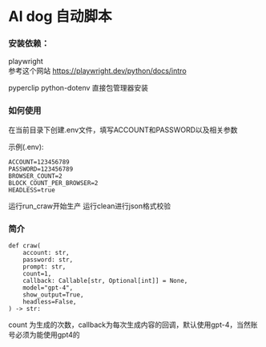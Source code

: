# AI dog 自动脚本

### 安装依赖：

playwright  
参考这个网站
https://playwright.dev/python/docs/intro

pyperclip
python-dotenv
直接包管理器安装


### 如何使用
在当前目录下创建.env文件，填写ACCOUNT和PASSWORD以及相关参数

示例(.env):
```
ACCOUNT=123456789
PASSWORD=123456789
BROWSER_COUNT=2
BLOCK_COUNT_PER_BROWSER=2
HEADLESS=true

```

运行run_craw开始生产
运行clean进行json格式校验

### 简介

```
def craw(
    account: str,
    password: str,
    prompt: str,
    count=1,
    callback: Callable[str, Optional[int]] = None,
    model="gpt-4",
    show_output=True,
    headless=False,
) -> str:
```

count 为生成的次数，callback为每次生成内容的回调，默认使用gpt-4，当然账号必须为能使用gpt4的
